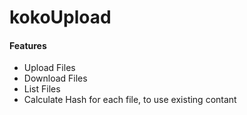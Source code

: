 # kokoUpload

#### Features
 * Upload Files
 * Download Files
 * List Files
 * Calculate Hash for each file, to use existing contant
